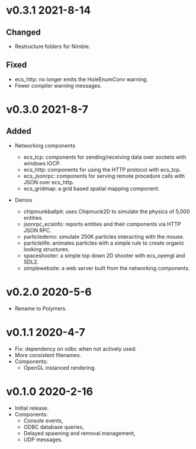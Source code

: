 # v0.3.1 2021-8-14

## Changed

- Restructure folders for Nimble.

## Fixed

- ecs_http: no longer emits the HoleEnumConv warning.
- Fewer compiler warning messages.

# v0.3.0 2021-8-7

## Added

- Networking components
  - ecs_tcp: components for sending/receiving data over sockets with windows IOCP.
  - ecs_http: components for using the HTTP protocol with ecs_tcp.
  - ecs_jsonrpc: components for serving remote procedure calls with JSON over ecs_http.
  - ecs_gridmap: a grid based spatial mapping component.

- Demos
  - chipmunkballpit: uses Chipmunk2D to simulate the physics of 5,000 entities.
  - jsonrpc_ecsinfo: reports entities and their components via HTTP JSON RPC.
  - particledemo: simulate 250K particles interacting with the mouse.
  - particlelife: animates particles with a simple rule to create organic looking structures.
  - spaceshooter: a simple top down 2D shooter with ecs_opengl and SDL2.
  - simplewebsite: a web server built from the networking components.

# v0.2.0 2020-5-6

- Rename to Polymers.

# v0.1.1 2020-4-7

- Fix: dependency on odbc when not actively used.
- More consistent filenames.
- Components:
  - OpenGL instanced rendering.

# v0.1.0 2020-2-16

- Initial release.
- Components:
  - Console events,
  - ODBC database queries,
  - Delayed spawning and removal management,
  - UDP messages.

